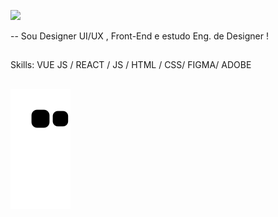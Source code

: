 ![](https://s17.aconvert.com/convert/p3r68-cdx67/l0vx3-ebl0a.gif	)

-- Sou Designer UI/UX , Front-End e estudo Eng. de Designer !
##
##


Skills: VUE JS / REACT / JS / HTML / CSS/ FIGMA/ ADOBE

##
##



 

 
  ![Snake animation](https://github.com/rafaballerini/rafaballerini/blob/output/github-contribution-grid-snake.svg)
 
</div>

